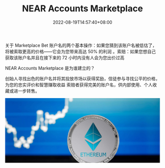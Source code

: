 ﻿---
title: "NEAR Accounts Marketplace"
description: "创始人寻找出色的账户名并将其投放市场以获得奖励，信徒参与寻找公平的价格，为您的忠实评价和智慧赚取收益 索赔者获得完美的账户名，供内部使用、个人收藏或进一步转售。"
date: 2022-08-19T14:57:40+08:00
lastmod: 2022-08-19T14:57:40+08:00
draft: false
authors: ["Simon"]
featuredImage: "near-accounts-marketplace.png"
tags: ["Marketplaces","NEAR Accounts Marketplace"]
categories: ["nfts"]
nfts: ["Marketplaces"]
blockchain: "NEAR"
website: "https://dappradar.com/deeplink/6594"
twitter: ""
discord: ""
telegram: ""
github: "https://github.com/Kikimora-Labs/gonear-name"
youtube: ""
twitch: ""
facebook: ""
instagram: ""
reddit: ""
medium: ""
steam: ""
gitbook: ""
googleplay: ""
appstore: ""
status: "Live"
weight: 
lightgallery: true
toc: true
pinned: false
recommend: false
recommend1: false
---
关于 Marketplace Bet 账户名的两个基本操作：如果您猜到该账户名被低估了，将被索取更高的价格——它会为您带来高达 50% 的利润 。索赔：如果您想自己获取该账户名并且在接下来的 72 小时内没有人会为您出价过高

NEAR Accounts Marketplace 是为谁建立的？

创始人寻找出色的账户名并将其投放市场以获得奖励，信徒参与寻找公平的价格，为您的忠实评价和智慧赚取收益 索赔者获得完美的账户名，供内部使用、个人收藏或进一步转售。

![配图](b64465333a9703b0b35b681888603512.jpeg)